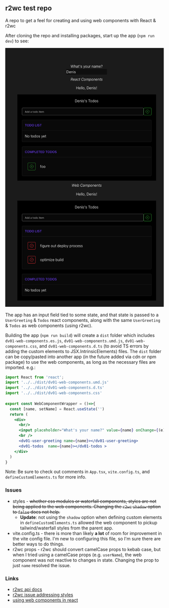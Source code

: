 ## r2wc test repo
A repo to get a feel for creating and using web components with React & r2wc

After cloning the repo and installing packages, start up the app (`npm run dev`) to see:

![readme.png](readme.png)

The app has an input field tied to some state, and that state is passed to a `UserGreeting` & `Todos` react components, 
along with the same `UserGreeting` & `Todos` as web components (using r2wc).

Building the app (`npm run build`) will create a `dist` folder which includes `dv01-web-components.es.js`, `dv01-web-components.umd.js`, 
`dv01-web-components.css`, and `dv01-web-components.d.ts` (to avoid TS errors by adding the custom elements to JSX.IntrinsicElements) files.
The `dist` folder can be copy/pasted into another app (in the future added via cdn or npm package) to use the web components, 
as long as the necessary files are imported. 
e.g.:
```jsx
import React from 'react';
import '../../dist/dv01-web-components.umd.js'
import '../../dist/dv01-web-components.d.ts'
import '../../dist/dv01-web-components.css'

export const WebComponentWrapper = ()=>{
  const [name, setName] = React.useState('')
  return (
    <div>
      <br/>
      <input placeholder="What's your name?" value={name} onChange={(e)=>setName(e.target.value)}/>
      <br />
      <dv01-user-greeting name={name}></dv01-user-greeting>
      <dv01-todos  name={name}></dv01-todos >
    </div>
  )
}
```

Note: Be sure to check out comments in `App.tsx`, `vite.config.ts`, and `defineCustomElements.ts` for more info.


### Issues
- styles - ~~whether css modules or waterfall components, styles are not being applied to the web components. Changing the `r2wc` `shadow` option to `false` does not help.~~ 
    - **Update**: not using the `shadow` option when defining custom elements in `defineCustomElements.ts` allowed the web component to pickup tailwind/waterfall styles from the parent app.
- vite.config.ts - there is more than likely **a lot** of room for improvement in the vite config file. I'm new to configuring this file, so I'm sure there are better ways to do things.
- r2wc props - r2wc should convert camelCase props to kebab case, but when I tried using a camelCase props (e.g. `userName`), the web component was not reactive to changes in state.  Changing the prop to just `name` resolved the issue.


### Links
- [r2wc api docs](https://github.com/bitovi/react-to-web-component/blob/main/docs/api.md)
- [r2wc issue addressing styles](https://github.com/bitovi/react-to-web-component/issues/147#issuecomment-1818009509)
- [using web components in react](https://css-tricks.com/3-approaches-to-integrate-react-with-custom-elements/)
